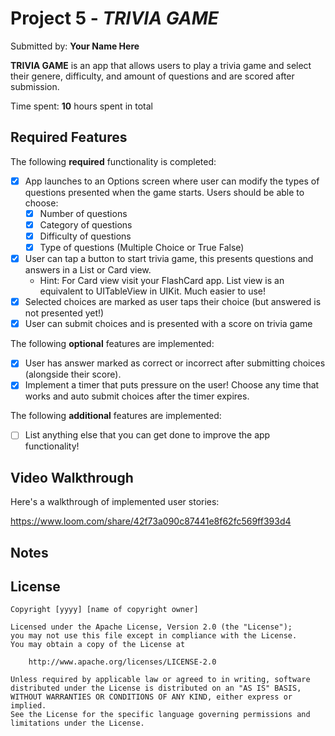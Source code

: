 # Project 5 - *TRIVIA GAME*

Submitted by: **Your Name Here**

**TRIVIA GAME** is an app that allows users to play a trivia game and select their genere, difficulty, and amount of questions and are scored after submission.

Time spent: **10** hours spent in total

## Required Features

The following **required** functionality is completed:

- [X] App launches to an Options screen where user can modify the types of questions presented when the game starts. Users should be able to choose:
  - [X] Number of questions
  - [X] Category of questions
  - [X] Difficulty of questions
  - [X] Type of questions (Multiple Choice or True False)
- [X] User can tap a button to start trivia game, this presents questions and answers in a List or Card view.
  - Hint: For Card view visit your FlashCard app. List view is an equivalent to UITableView in UIKit. Much easier to use!
- [X] Selected choices are marked as user taps their choice (but answered is not presented yet!)
- [X] User can submit choices and is presented with a score on trivia game
 
The following **optional** features are implemented:

- [X] User has answer marked as correct or incorrect after submitting choices (alongside their score).
- [X] Implement a timer that puts pressure on the user! Choose any time that works and auto submit choices after the timer expires. 

The following **additional** features are implemented:

- [ ] List anything else that you can get done to improve the app functionality!

## Video Walkthrough

Here's a walkthrough of implemented user stories:

https://www.loom.com/share/42f73a090c87441e8f62fc569ff393d4

## Notes


## License

    Copyright [yyyy] [name of copyright owner]

    Licensed under the Apache License, Version 2.0 (the "License");
    you may not use this file except in compliance with the License.
    You may obtain a copy of the License at

        http://www.apache.org/licenses/LICENSE-2.0

    Unless required by applicable law or agreed to in writing, software
    distributed under the License is distributed on an "AS IS" BASIS,
    WITHOUT WARRANTIES OR CONDITIONS OF ANY KIND, either express or implied.
    See the License for the specific language governing permissions and
    limitations under the License.
